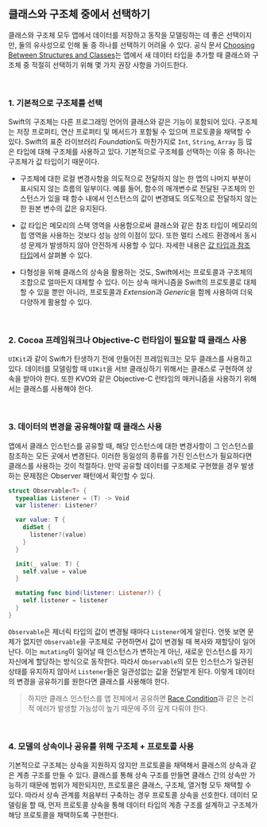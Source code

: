 ## 클래스와 구조체 중에서 선택하기

클래스와 구조체 모두 앱에서 데이터를 저장하고 동작을 모델링하는 데 좋은 선택이지만, 둘의 유사성으로 인해 둘 중 하나를 선택하기 어려울 수 있다. 공식 문서 [Choosing Between Structures and Classes](https://developer.apple.com/documentation/swift/choosing-between-structures-and-classes)는 앱에서 새 데이터 타입을 추가할 때 클래스와 구조체 중 적절히 선택하기 위해 몇 가지 권장 사항을 가이드한다.

&nbsp;
### 1. 기본적으로 구조체를 선택

Swift의 구조체는 다른 프로그래밍 언어의 클래스와 같은 기능이 포함되어 있다. 구조체는 저장 프로퍼티, 연산 프로퍼티 및 메서드가 포함될 수 있으며 프로토콜을 채택할 수 있다. Swift의 표준 라이브러리 *Foundation*도 마찬가지로 `Int`, `String`, `Array` 등 많은 타입에 대해 구조체를 사용하고 있다. 기본적으로 구조체를 선택하는 이유 중 하나는 구조체가 값 타입이기 때문이다.

- 구조체에 대한 로컬 변경사항을 의도적으로 전달하지 않는 한 앱의 나머지 부분이 표시되지 않는 흐름의 일부이다. 예를 들어, 함수의 매개변수로 전달된 구조체의 인스턴스가 있을 때 함수 내에서 인스턴스의 값이 변경돼도 의도적으로 전달하지 않는 한 원본 변수의 값은 유지된다. 

- 값 타입은 메모리의 스택 영역을 사용함으로써 클래스와 같은 참조 타입이 메모리의 힙 영역을 사용하는 것보다 성능 상의 이점이 있다. 또한 멀티 스레드 환경에서 동시성 문제가 발생하지 않아 안전하게 사용할 수 있다. 자세한 내용은 [값 타입과 참조 타입](./call-by-value-reference.md)에서 살펴볼 수 있다.

- 다형성을 위해 클래스의 상속을 활용하는 것도, Swift에서는 프로토콜과 구조체의 조합으로 얼마든지 대체할 수 있다. 이는 상속 매커니즘을 Swift의 프로토콜로 대체할 수 있을 뿐만 아니라, 프로토콜과 *Extension*과 *Generic*을 함께 사용하여 더욱 다양하게 활용할 수 있다.

&nbsp;
### 2. Cocoa 프레임워크나 Objective-C 런타임이 필요할 때 클래스 사용

`UIKit`과 같이 Swift가 탄생하기 전에 만들어진 프레임워크는 모두 클래스를 사용하고 있다. 데이터를 모델링할 때 `UIKit`을 서브 클래싱하기 위해서는 클래스로 구현하여 상속을 받아야 한다. 또한 KVO와 같은 Objective-C 런타임의 매커니즘을 사용하기 위해서는 클래스를 사용해야 한다.

&nbsp;
### 3. 데이터의 변경을 공유해야할 때 클래스 사용

앱에서 클래스 인스턴스를 공유할 때, 해당 인스턴스에 대한 변경사항이 그 인스턴스를 참조하는 모든 곳에서 변경된다. 이러한 동일성의 종류를 가진 인스턴스가 필요하다면 클래스를 사용하는 것이 적절하다. 만약 공유할 데이터를 구조체로 구현했을 경우 발생하는 문제점은 Observer 패턴에서 확인할 수 있다.

```swift
struct Observable<T> {
  typealias Listener = (T) -> Void
  var listener: Listener?

  var value: T {
    didSet {
      listener?(value)
    }
  }

  init(_ value: T) {
    self.value = value
  }

  mutating func bind(listener: Listener?) {
    self.listener = listener
  }
}
```

`Observable`은 제너릭 타입의 값이 변경될 때마다 `Listener`에게 알린다. 언뜻 보면 문제가 없지만 `Observable`을 구조체로 구현하면서 값이 변경될 때 복사와 재할당이 일어난다. 이는 `mutating`이 일어날 때 인스턴스가 변하는게 아닌, 새로운 인스턴스를 자기 자신에게 할당하는 방식으로 동작한다. 따라서 `Observable`의 모든 인스턴스가 일관된 상태를 유지하지 않아서 `Listener`들은 일관성없는 값을 전달받게 된다. 이렇게 데이터의 변경을 공유하기를 원한다면 클래스를 사용해야 한다. 

> 하지만 클래스 인스턴스를 앱 전체에서 공유하면 [Race Condition](../OS/process-synchronization.md/#race-condition)과 같은 논리적 에러가 발생할 가능성이 높기 때문에 주의 깊게 다뤄야 한다.

&nbsp;
### 4. 모델의 상속이나 공유를 위해 구조체 + 프로토콜 사용

기본적으로 구조체는 상속을 지원하지 않지만 프로토콜을 채택해서 클래스의 상속과 같은 계층 구조를 만들 수 있다. 클래스를 통해 상속 구조를 만들면 클래스 간의 상속만 가능하기 때문에 범위가 제한되지만, 프로토콜은 클래스, 구조체, 열거형 모두 채택할 수 있다. 따라서 상속 관계를 처음부터 구축하는 경우 프로토콜 상속을 선호한다. 데이터 모델링을 할 때, 먼저 프로토콜 상속을 통해 데이터 타입의 계층 구조를 설계하고 구조체가 해당 프로토콜을 채택하도록 구현한다.
